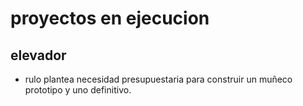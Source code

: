 # proyectos en ejecucion

## elevador
- rulo plantea necesidad presupuestaria para construir un muñeco prototipo y uno definitivo.